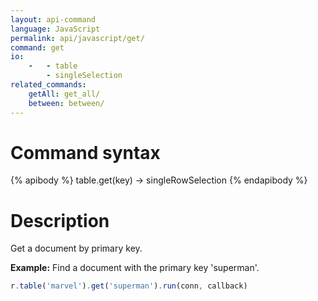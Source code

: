 ```yaml
---
layout: api-command 
language: JavaScript
permalink: api/javascript/get/
command: get 
io:
    -   - table
        - singleSelection
related_commands:
    getAll: get_all/
    between: between/
---
```


# Command syntax #

{% apibody %}
table.get(key) &rarr; singleRowSelection
{% endapibody %}

# Description #

Get a document by primary key.

__Example:__ Find a document with the primary key 'superman'.

```js
r.table('marvel').get('superman').run(conn, callback)
```

